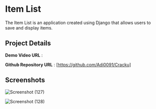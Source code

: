 # **Item List**

The Item List is an application created using Django that allows users to save and display items.

## **Project Details**

**Demo Video URL** : 

**Github Repository URL** : [https://github.com/Adi0091/Cracku]


## **Screenshots**

![Screenshot (127)](https://github.com/user-attachments/assets/ef319651-d867-43b2-9e43-e8b3dbb91432)

![Screenshot (128)](https://github.com/user-attachments/assets/8e53f209-b710-44fc-80ab-a0dd062c24cf)


